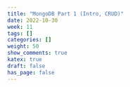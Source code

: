 ```yaml
---
title: "MongoDB Part 1 (Intro, CRUD)"
date: 2022-10-30
week: 11
tags: []
categories: []
weight: 50
show_comments: true
katex: true
draft: false
has_page: false
---
```


<!--more-->
